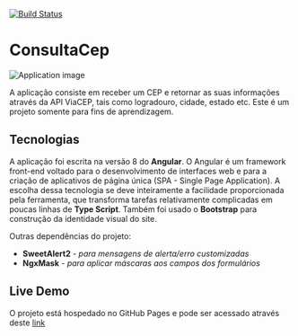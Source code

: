 [![Build Status](https://travis-ci.org/carlosdaniiel07/consulta-cep.svg?branch=master)](https://travis-ci.org/carlosdaniiel07/consulta-cep)

# ConsultaCep

![Application image](https://imgur.com/3EYuh6F.png)

A aplicação consiste em receber um CEP e retornar as suas informações através da API ViaCEP, tais como logradouro, cidade, estado etc. Este é um projeto somente para fins de aprendizagem. 

## Tecnologias
 
A aplicação foi escrita na versão 8 do **Angular**. O Angular é um framework front-end voltado para o desenvolvimento de interfaces web e para a criação de aplicativos de página única (SPA - Single Page Application). A escolha dessa tecnologia se deve inteiramente a facilidade proporcionada pela ferramenta, que transforma tarefas relativamente complicadas em poucas linhas de **Type Script**. Também foi usado o **Bootstrap** para construção da identidade visual do site. 

Outras dependências do projeto:
  - **SweetAlert2** - *para mensagens de alerta/erro customizadas*
  - **NgxMask** - *para aplicar máscaras aos campos dos formulários*

## Live Demo

O projeto está hospedado no GitHub Pages e pode ser acessado através deste [link](https://carlosdaniiel07.github.io/consulta-cep/)
